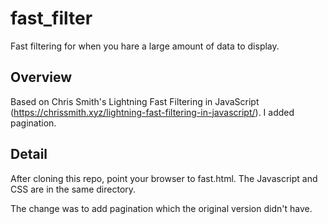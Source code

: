 fast_filter
===========

Fast filtering for when you hare a large amount of data to display.

Overview
--------

Based on Chris Smith's Lightning Fast Filtering in JavaScript (https://chrissmith.xyz/lightning-fast-filtering-in-javascript/). I added pagination.

Detail
------

After cloning this repo, point your browser to fast.html. The
Javascript and CSS are in the same directory. 

The change was to add pagination which the original version didn't
have.

